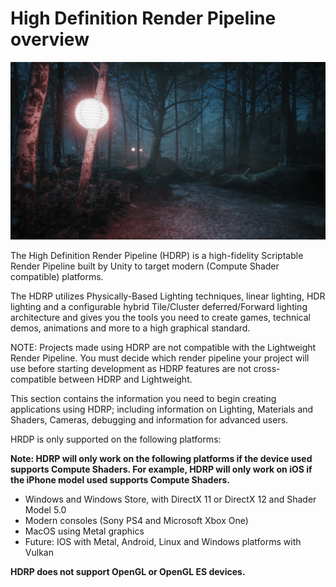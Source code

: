 # High Definition Render Pipeline overview

![](Images/Index1Main.png)

The High Definition Render Pipeline (HDRP) is a high-fidelity Scriptable Render Pipeline built by Unity to target modern (Compute Shader compatible) platforms.

The HDRP utilizes Physically-Based Lighting techniques, linear lighting, HDR lighting and a configurable hybrid Tile/Cluster deferred/Forward lighting architecture and gives you the tools you need to create games, technical demos, animations and more to a high graphical standard. 

NOTE: Projects made using HDRP are not compatible with the Lightweight Render Pipeline. You must decide which render pipeline your project will use before starting development as HDRP features are not cross-compatible between HDRP and Lightweight. 

This section contains the information you need to begin creating applications using HDRP; including information on Lighting, Materials and Shaders, Cameras, debugging and information for advanced users.

HRDP is only supported on the following platforms: 

__Note: HDRP will only work on the following platforms if the device used supports Compute Shaders. For example, HDRP will only work on iOS if the iPhone model used supports Compute Shaders.__

* Windows and Windows Store, with DirectX 11 or DirectX 12 and Shader Model 5.0
* Modern consoles (Sony PS4 and Microsoft Xbox One)
* MacOS using Metal graphics
* Future: IOS with Metal, Android, Linux and Windows platforms with Vulkan

__HDRP does not support OpenGL or OpenGL ES devices.__

